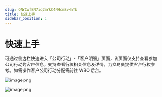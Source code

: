 ```yaml
---
slug: QNYCwfBN7iq2mYkC4NHcmSvMnTb
title: 快速上手
sidebar_position: 1
---
```



# 快速上手


可通过侧边栏快速进入「公司行动」-「客户明细」页面，该页面仅支持查看参加公司行动的客户信息，支持查看行权相关信息及详情，为交易员提供客户行权参考。如需操作客户公司行动分配需前往 WBO 后台。


![image.png](/assets/5ffe6d538ebedb332dbdc6ff2305f45f.png)


![image.png](/assets/f887a695f5202825c2ccd4da11282afb.png)

